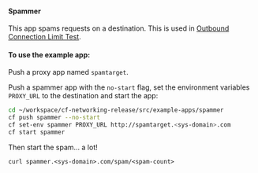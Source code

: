 #### Spammer

This app spams requests on a destination. This is used in [Outbound Connection Limit Test](`https://github.com/cloudfoundry/cf-networking-release/blob/3684d1f70b3b35eed727c19d910776955dbc2276/src/code.cloudfoundry.org/test/acceptance/outbound_conn_limit_test.go`).

#### To use the example app:

Push a proxy app named `spamtarget`.

Push a spammer app with the `no-start` flag, set the environment variables
`PROXY_URL` to the destination and start the app:

```bash
cd ~/workspace/cf-networking-release/src/example-apps/spammer
cf push spammer --no-start
cf set-env spammer PROXY_URL http://spamtarget.<sys-domain>.com
cf start spammer
```

Then start the spam...  a lot!
```
curl spammer.<sys-domain>.com/spam/<spam-count>
```
